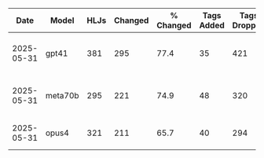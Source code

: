 | Date | Model | HLJs | Changed | % Changed | Tags Added | Tags Dropped | Top Added | Top Dropped | Top Reason | Avg Sim |
|------|-------|------|---------|-----------|------------|--------------|-----------|-------------|------------|---------|
| 2025-05-31 | gpt41 | 381 | 295 | 77.4 | 35 | 421 | logs(15), notification(5), webhook(3) | [INFERRED] compliance(39), usability(38), logging(20) | direct | 0.629 |
| 2025-05-31 | meta70b | 295 | 221 | 74.9 | 48 | 320 | logs(6), alert(4), notification(4) | [INFERRED] compliance(18), crossborder(14), rate limiting(11) | direct | 0.658 |
| 2025-05-31 | opus4 | 321 | 211 | 65.7 | 40 | 294 | alert(12), logs(9), notification(6) | backend(21), ux(20), logging(14) | direct | 0.742 |
